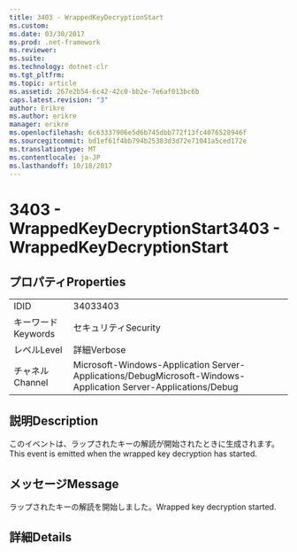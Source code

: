 ```yaml
---
title: 3403 - WrappedKeyDecryptionStart
ms.custom: 
ms.date: 03/30/2017
ms.prod: .net-framework
ms.reviewer: 
ms.suite: 
ms.technology: dotnet-clr
ms.tgt_pltfrm: 
ms.topic: article
ms.assetid: 267e2b54-6c42-42c0-bb2e-7e6af013bc6b
caps.latest.revision: "3"
author: Erikre
ms.author: erikre
manager: erikre
ms.openlocfilehash: 6c63337906e5d6b745dbb772f13fc4076528946f
ms.sourcegitcommit: bd1ef61f4bb794b25383d3d72e71041a5ced172e
ms.translationtype: MT
ms.contentlocale: ja-JP
ms.lasthandoff: 10/18/2017
---
```

# <a name="3403---wrappedkeydecryptionstart"></a><span data-ttu-id="551c2-102">3403 - WrappedKeyDecryptionStart</span><span class="sxs-lookup"><span data-stu-id="551c2-102">3403 - WrappedKeyDecryptionStart</span></span>
## <a name="properties"></a><span data-ttu-id="551c2-103">プロパティ</span><span class="sxs-lookup"><span data-stu-id="551c2-103">Properties</span></span>  
  
|||  
|-|-|  
|<span data-ttu-id="551c2-104">ID</span><span class="sxs-lookup"><span data-stu-id="551c2-104">ID</span></span>|<span data-ttu-id="551c2-105">3403</span><span class="sxs-lookup"><span data-stu-id="551c2-105">3403</span></span>|  
|<span data-ttu-id="551c2-106">キーワード</span><span class="sxs-lookup"><span data-stu-id="551c2-106">Keywords</span></span>|<span data-ttu-id="551c2-107">セキュリティ</span><span class="sxs-lookup"><span data-stu-id="551c2-107">Security</span></span>|  
|<span data-ttu-id="551c2-108">レベル</span><span class="sxs-lookup"><span data-stu-id="551c2-108">Level</span></span>|<span data-ttu-id="551c2-109">詳細</span><span class="sxs-lookup"><span data-stu-id="551c2-109">Verbose</span></span>|  
|<span data-ttu-id="551c2-110">チャネル</span><span class="sxs-lookup"><span data-stu-id="551c2-110">Channel</span></span>|<span data-ttu-id="551c2-111">Microsoft-Windows-Application Server-Applications/Debug</span><span class="sxs-lookup"><span data-stu-id="551c2-111">Microsoft-Windows-Application Server-Applications/Debug</span></span>|  
  
## <a name="description"></a><span data-ttu-id="551c2-112">説明</span><span class="sxs-lookup"><span data-stu-id="551c2-112">Description</span></span>  
 <span data-ttu-id="551c2-113">このイベントは、ラップされたキーの解読が開始されたときに生成されます。</span><span class="sxs-lookup"><span data-stu-id="551c2-113">This event is emitted when the wrapped key decryption has started.</span></span>  
  
## <a name="message"></a><span data-ttu-id="551c2-114">メッセージ</span><span class="sxs-lookup"><span data-stu-id="551c2-114">Message</span></span>  
 <span data-ttu-id="551c2-115">ラップされたキーの解読を開始しました。</span><span class="sxs-lookup"><span data-stu-id="551c2-115">Wrapped key decryption started.</span></span>  
  
## <a name="details"></a><span data-ttu-id="551c2-116">詳細</span><span class="sxs-lookup"><span data-stu-id="551c2-116">Details</span></span>
